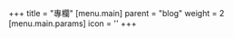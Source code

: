 +++
title = "專欄"
[menu.main]
  parent = "blog"
  weight = 2
  [menu.main.params]
    icon = '<i class="fas fa-fw fa-columns text-info"></i>'
+++
